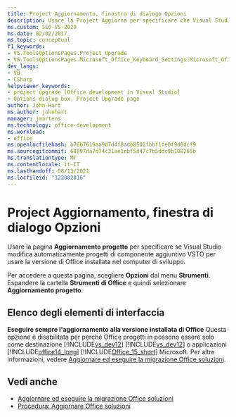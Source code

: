 ```yaml
---
title: Project Aggiornamento, finestra di dialogo Opzioni
description: Usare la Project Aggiorna per specificare che Visual Studio modifiche automaticamente VSTO progetti di componente aggiuntivo per la versione di Office nel computer di sviluppo.
ms.custom: SEO-VS-2020
ms.date: 02/02/2017
ms.topic: conceptual
f1_keywords:
- VS.ToolsOptionsPages.Project_Upgrade
- VS.ToolsOptionsPages.Microsoft_Office_Keyboard_Settings.Microsoft_Office_Upgrade
dev_langs:
- VB
- CSharp
helpviewer_keywords:
- project upgrade [Office development in Visual Studio]
- Options dialog box, Project Upgrade page
author: John-Hart
ms.author: johnhart
manager: jmartens
ms.technology: office-development
ms.workload:
- office
ms.openlocfilehash: b76b7619aa9d7d4f0adb8502fbbf1fe0f9d0dcf9
ms.sourcegitcommit: 68897da7d74c31ae1ebf5d47c7b5ddc9b108265b
ms.translationtype: MT
ms.contentlocale: it-IT
ms.lasthandoff: 08/13/2021
ms.locfileid: "122082816"
---
```

# <a name="project-upgrade-options-dialog-box"></a>Project Aggiornamento, finestra di dialogo Opzioni
  Usare la pagina **Aggiornamento progetto** per specificare se Visual Studio modifica automaticamente progetti di componente aggiuntivo VSTO per usare la versione di Office installata nel computer di sviluppo.

 Per accedere a questa pagina, scegliere **Opzioni** dal menu **Strumenti**. Espandere la cartella **Strumenti di Office** e quindi selezionare **Aggiornamento progetto**.

## <a name="uielement-list"></a>Elenco degli elementi di interfaccia
 **Eseguire sempre l'aggiornamento alla versione installata di Office** Questa opzione è disabilitata per perché Office progetti in possono essere solo come destinazione [!INCLUDE[vs_dev12](../vsto/includes/vs-dev12-md.md)] [!INCLUDE[vs_dev12](../vsto/includes/vs-dev12-md.md)] o applicazioni [!INCLUDE[office14_long](../vsto/includes/office14-long-md.md)] [!INCLUDE[Office_15_short](../vsto/includes/office-15-short-md.md)] Microsoft. Per altre informazioni, vedere [Aggiornare ed eseguire la migrazione Office soluzioni](../vsto/upgrading-and-migrating-office-solutions.md).

## <a name="see-also"></a>Vedi anche
- [Aggiornare ed eseguire la migrazione Office soluzioni](../vsto/upgrading-and-migrating-office-solutions.md)
- [Procedura: Aggiornare Office soluzioni](/previous-versions/4bez6837(v=vs.140))